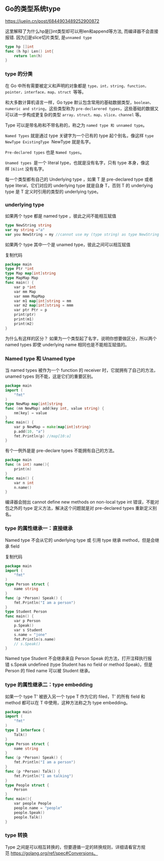 ## Go的类型系统type
https://juejin.cn/post/6844903489252900872

这里解释了为什么hp是\[\]int类型却可以用len和append等方法, 而编译器不会直接报错. 因为\[\]是slice切片类型, 是`unnamed type`
```go
type hp []int
func (h hp) Len() int{
	return len(h)
}
```
### type 的分类
在 Go 中所有需要被定义和声明的对象都是 `type，int，string，function，pointer，interface，map，struct `等等。

和大多数计算机语言一样，Go type 默认包含常用的基础数据类型，`boolean，numeric and string`，这些类型称为 `pre-declarered types`，这些基础的数据又可以进一步构成更复杂的类型 `array，struct，map，slice，channel` 等。

Type 可以是带名称和不带名称的，称之为 `named type 和 unnamed type`。

`Named Types` 就是通过 type 关键字为一个已有的 type 起个别名，像这样 `type NewType ExistingType`  NewType 就是名字。

`Pre-declared types` 也是 `Named types`。

`Unamed types `是一个 literal type，也就是没有名字，只有 type 本身，像这样 `[6]int` 没有名字。

每一个类型都有自己的 Underlying type ，如果 T 是 pre-declared type 或者 type literal，它们对应的 underlying type 就是自身 T，否则 T 的 underlying type 是 T 定义时引用的类型的 underlying type。

### underlying type

如果两个 type 都是 named type ，彼此之间不能相互赋值

```go
type NewString string
var my string ="a"
var you NewString = my //cannot use my (type string) as type NewString in assignment
```

如果两个 type 其中一个是 unamed type，彼此之间可以相互赋值

复制代码

```go
package main
type Ptr *int
type Map map[int]string
type MapMap Map
func main() {
    var p *int
    var mm Map
    var mmm MapMap
    var m1 map[int]string = mm
    var m2 map[int]string = mmm
    var ptr Ptr = p
    print(ptr)
    print(m1)
    print(m2)
}
```

为什么有这样的区分？
如果为一个类型起了名字，说明你想要做区分，所以两个 named types 即使 underlying name 相同也是不能相互赋值的。

### Named type 和 Unamed type

当 named types 被作为一个 function 的 receiver 时，它就拥有了自己的方法，unamed types 则不能，这是它们的重要区别。
```go
package main
import (
    "fmt"
)
type NewMap map[int]string
func (nm NewMap) add(key int, value string) {
    nm[key] = value
}
func main() {
    var p NewMap = make(map[int]string)
    p.add(10, "a")
    fmt.Println(p) //map[10:a]
}
```

有个一例外是是 pre-declare types 不能拥有自己的方法。
```go
package main
func (n int) name(){   
    print(n)
}
func main() {
    var n int
    n.name()
}
```

编译器会抛出 cannot define new methods on non-local type int 错误，不能对包之外的 type 定义方法，解决这个问题就是对 pre-declared types 重新定义别名。

### type 的属性继承一：直接继承

Named type 不会从它的 underlying type 或 引用 type 继承 method，但是会继承 field

复制代码

```go
package main
import (
    "fmt"
)
type Person struct {
    name string
}
func (p *Person) Speak() {
    fmt.Println("I am a person")
}
type Student Person
func main() {
    var p Person
    p.Speak()
    var s Student
    s.name = "jone"
    fmt.Println(s.name)
    // s.Speak()
}
```

Named type Student 不会继承来自 Person Speak 的方法，打开注释执行报错 s.Speak undefined (type Student has no field or method Speak)，但是 Person 的 filed name 可以被 Student 继承。

### type 的属性继承二：type embedding

如果一个 type T‘ 被嵌入另一个 type T 作为它的 filed，T’ 的所有 field 和 method 都可以在 T 中使用，这种方法称之为 type embedding。

```go
package main
import (
    "fmt"
)
type I interface {
    Talk()
}
type Person struct {
    name string
}
func (p *Person) Speak() {
    fmt.Println("I am a person")
}
func (p *Person) Talk() {
    fmt.Println("I am talking")
}
type People struct {
    Person
}
func main(){
    var people People
    people.name = "people"
    people.Speak()
    people.Talk()
}
```

### type 转换
Type 之间是可以相互转换的，但要遵循一定的转换规则，详细请看官方规范 https://golang.org/ref/spec#Conversions。

  
